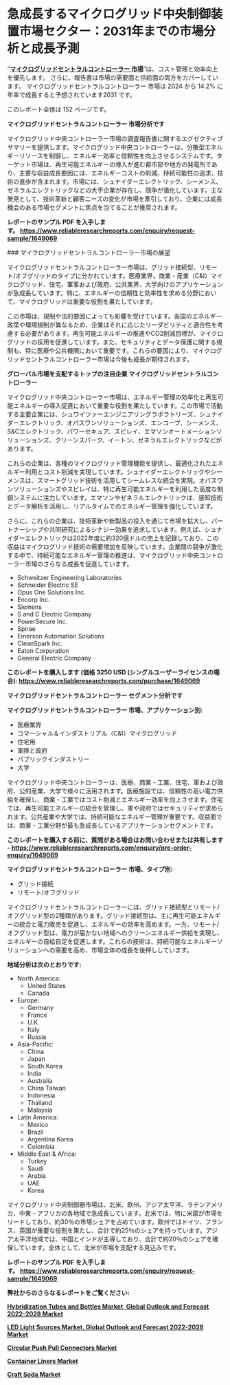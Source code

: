 <p><h1>急成長するマイクログリッド中央制御装置市場セクター：2031年までの市場分析と成長予測</h1></p><p>&ldquo;<strong><a href="https://www.reliableresearchreports.com/microgrid-central-controller-market-r1649069?utm_campaign=107&utm_medium=9&utm_source=Github&utm_content=ia&utm_term=26122024&utm_id=microgrid-central-controller">マイクログリッドセントラルコントローラー 市場</a></strong>&rdquo;は、コスト管理と効率向上を優先します。 さらに、報告書は市場の需要面と供給面の両方をカバーしています。 マイクログリッドセントラルコントローラー 市場は 2024 から 14.2% に年率で成長すると予想されています2031 です。</p>
<p>このレポート全体は 152 ページです。</p>
<p><strong>マイクログリッドセントラルコントローラー 市場分析です</strong></p>
<p><p>マイクログリッド中央コントローラー市場の調査報告書に関するエグゼクティブサマリーを提供します。マイクログリッド中央コントローラーは、分散型エネルギーリソースを制御し、エネルギー効率と信頼性を向上させるシステムです。ターゲット市場は、再生可能エネルギーの導入が進む都市部や地方の発電所であり、主要な収益成長要因には、エネルギーコストの削減、持続可能性の追求、技術の進歩が含まれます。市場には、シュナイダーエレクトリック、シーメンス、ゼネラルエレクトリックなどの大手企業が存在し、競争が激化しています。主な発見として、技術革新と顧客ニーズの変化が市場を牽引しており、企業には成長機会のある市場セグメントに焦点を当てることが推奨されます。</p></p>
<p><strong>レポートのサンプル PDF を入手します。&nbsp;<a href="https://www.reliableresearchreports.com/enquiry/request-sample/1649069?utm_campaign=107&utm_medium=9&utm_source=Github&utm_content=ia&utm_term=26122024&utm_id=microgrid-central-controller">https://www.reliableresearchreports.com/enquiry/request-sample/1649069</a></strong></p>
<p><p>### マイクログリッドセントラルコントローラー市場の展望</p><p>マイクログリッドセントラルコントローラー市場は、グリッド接続型、リモート/オフグリッドのタイプに分かれています。医療業界、商業・産業（C&I）マイクログリッド、住宅、軍事および政府、公共業界、大学向けのアプリケーションが急成長しています。特に、エネルギーの信頼性と効率性を求める分野において、マイクログリッドは重要な役割を果たしています。</p><p>この市場は、規制や法的要因によっても影響を受けています。各国のエネルギー政策や環境規制が異なるため、企業はそれに応じたリーダビリティと適合性を考慮する必要があります。再生可能エネルギーの推進やCO2削減目標が、マイクログリッドの採用を促進しています。また、セキュリティとデータ保護に関する規制も、特に医療や公共機関において重要です。これらの要因により、マイクログリッドセントラルコントローラー市場は今後も成長が期待されます。</p></p>
<p><strong>グローバル市場を支配するトップの注目企業 マイクログリッドセントラルコントローラー</strong></p>
<p><p>マイクログリッド中央コントローラー市場は、エネルギー管理の効率化と再生可能エネルギーの導入促進において重要な役割を果たしています。この市場で活動する主要企業には、シュワイツァーエンジニアリングラボラトリーズ、シュナイダーエレクトリック、オパスワンソリューションズ、エンコープ、シーメンス、S&Cエレクトリック、パワーセキュア、スピレイ、エマソンオートメーションソリューションズ、クリーンスパーク、イートン、ゼネラルエレクトリックなどがあります。</p><p>これらの企業は、各種のマイクログリッド管理機能を提供し、最適化されたエネルギー利用とコスト削減を実現しています。シュナイダーエレクトリックやシーメンスは、スマートグリッド技術を活用してシームレスな統合を実現。オパスワンソリューションズやスピレイは、特に再生可能エネルギーを利用した高度な制御システムに注力しています。エマソンやゼネラルエレクトリックは、感知技術とデータ解析を活用し、リアルタイムでのエネルギー管理を強化しています。</p><p>さらに、これらの企業は、技術革新や新製品の投入を通じて市場を拡大し、パートナーシップや共同研究によるシナジー効果を追求しています。例えば、シュナイダーエレクトリックは2022年度に約320億ドルの売上を記録しており、この収益はマイクログリッド技術の需要増加を反映しています。企業間の競争が激化する中で、持続可能なエネルギー管理の推進は、マイクログリッド中央コントローラー市場のさらなる成長を促進しています。</p></p>
<p><ul><li>Schweitzer Engineering Laboratories</li><li>Schneider Electric SE</li><li>Opus One Solutions Inc.</li><li>Encorp Inc.</li><li>Siemens</li><li>S and C Electric Company</li><li>PowerSecure Inc.</li><li>Spirae</li><li>Emerson Automation Solutions</li><li>CleanSpark Inc.</li><li>Eaton Corporation</li><li>General Electric Company</li></ul></p>
<p><strong>このレポートを購入します (価格 3250 USD (シングルユーザーライセンスの場合):&nbsp;<a href="https://www.reliableresearchreports.com/purchase/1649069?utm_campaign=107&utm_medium=9&utm_source=Github&utm_content=ia&utm_term=26122024&utm_id=microgrid-central-controller">https://www.reliableresearchreports.com/purchase/1649069</a></strong></p>
<p><strong>マイクログリッドセントラルコントローラー セグメント分析です</strong></p>
<p><strong>マイクログリッドセントラルコントローラー 市場、アプリケーション別:</strong></p>
<p><ul><li>医療業界</li><li>コマーシャル＆インダストリアル（C&I）マイクログリッド</li><li>住宅用</li><li>軍隊と政府</li><li>パブリックインダストリー</li><li>大学</li></ul></p>
<p><p>マイクログリッド中央コントローラーは、医療、商業・工業、住宅、軍および政府、公的産業、大学で様々に活用されます。医療施設では、信頼性の高い電力供給を確保し、商業・工業ではコスト削減とエネルギー効率を向上させます。住宅では、再生可能エネルギーの統合を管理し、軍や政府ではセキュリティが求められます。公共産業や大学では、持続可能なエネルギー管理が重要です。収益面では、商業・工業分野が最も急成長しているアプリケーションセグメントです。</p></p>
<p><strong>このレポートを購入する前に、質問がある場合はお問い合わせまたは共有します - <a href="https://www.reliableresearchreports.com/enquiry/pre-order-enquiry/1649069?utm_campaign=107&utm_medium=9&utm_source=Github&utm_content=ia&utm_term=26122024&utm_id=microgrid-central-controller">https://www.reliableresearchreports.com/enquiry/pre-order-enquiry/1649069</a></strong></p>
<p><strong>マイクログリッドセントラルコントローラー 市場、タイプ別:</strong></p>
<p><ul><li>グリッド接続</li><li>リモート/オフグリッド</li></ul></p>
<p><p>マイクログリッドセントラルコントローラーには、グリッド接続型とリモート/オフグリッド型の2種類があります。グリッド接続型は、主に再生可能エネルギーの統合と電力販売を促進し、エネルギーの効率を高めます。一方、リモート/オフグリッド型は、電力が届かない地域へのクリーンエネルギー供給を実現し、エネルギーの自給自足を促進します。これらの技術は、持続可能なエネルギーソリューションへの需要を高め、市場全体の成長を後押ししています。</p></p>
<p><strong>地域分析は次のとおりです:</strong></p>
<p><ul>
    <li>
        North America:
        <ul>
            <li>United States</li>
            <li>Canada</li>
        </ul>
    </li>
    <li>
        Europe:
        <ul>
            <li>Germany</li>
            <li>France</li>
            <li>U.K.</li>
            <li>Italy</li>
            <li>Russia</li>
        </ul>
    </li>
    <li>
        Asia-Pacific:
        <ul>
            <li>China</li>
            <li>Japan</li>
            <li>South Korea</li>
            <li>India</li>
            <li>Australia</li>
            <li>China Taiwan</li>
            <li>Indonesia</li>
            <li>Thailand</li>
            <li>Malaysia</li>
        </ul>
    </li>
    <li>
        Latin America:
        <ul>
            <li>Mexico</li>
            <li>Brazil</li>
            <li>Argentina Korea</li>
            <li>Colombia</li>
        </ul>
    </li>
    <li>
        Middle East & Africa:
        <ul>
            <li>Turkey</li>
            <li>Saudi</li>
            <li>Arabia</li>
            <li>UAE</li>
            <li>Korea</li>
        </ul>
    </li>
    </ul></p>
<p><p>マイクログリッド中央制御器市場は、北米、欧州、アジア太平洋、ラテンアメリカ、中東・アフリカの各地域で急成長しています。北米では、特に米国が市場をリードしており、約30％の市場シェアを占めています。欧州ではドイツ、フランス、英国が重要な役割を果たし、合計で約25％のシェアを持っています。アジア太平洋地域では、中国とインドが主導しており、合計で約20％のシェアを確保しています。全体として、北米が市場を支配する見込みです。</p></p>
<p><strong>レポートのサンプル PDF を入手します。&nbsp;<a href="https://www.reliableresearchreports.com/enquiry/request-sample/1649069?utm_campaign=107&utm_medium=9&utm_source=Github&utm_content=ia&utm_term=26122024&utm_id=microgrid-central-controller">https://www.reliableresearchreports.com/enquiry/request-sample/1649069</a></strong></p>
<p><strong></strong></p>
<p><strong></strong></p>
<p><strong></strong></p>
<p><strong></strong></p>
<p><strong>弊社からのさらなるレポートをご覧ください:</strong></p>
<p><strong><p><a href="https://github.com/risingtrista99259/Market-Research-Report-List-1/blob/main/hybridization-tubes-and-bottles-market-global-outlook-and-forecast-2022-2028-market.md?utm_campaign=107&utm_medium=9&utm_source=Github&utm_content=ia&utm_term=26122024&utm_id=microgrid-central-controller">Hybridization Tubes and Bottles Market, Global Outlook and Forecast 2022-2028 Market</a></p><p><a href="https://github.com/birnbaumbulah0/Market-Research-Report-List-1/blob/main/led-light-sources-market-global-outlook-and-forecast-2022-2028-market.md?utm_campaign=107&utm_medium=9&utm_source=Github&utm_content=ia&utm_term=26122024&utm_id=microgrid-central-controller">LED Light Sources Market, Global Outlook and Forecast 2022-2028 Market</a></p><p><a href="https://www.linkedin.com/pulse/circular-push-pull-connectors-market-global-insights-regional-sdnqf?utm_campaign=107&utm_medium=9&utm_source=Github&utm_content=ia&utm_term=26122024&utm_id=microgrid-central-controller">Circular Push Pull Connectors Market</a></p><p><a href="https://www.linkedin.com/pulse/a-mkt-nova-vc8zf?utm_campaign=107&utm_medium=9&utm_source=Github&utm_content=ia&utm_term=26122024&utm_id=microgrid-central-controller">Container Liners Market</a></p><p><a href="https://www.linkedin.com/pulse/rapid-growth-global-craft-soda-market-cagr-61-from-2024-57lce?utm_campaign=107&utm_medium=9&utm_source=Github&utm_content=ia&utm_term=26122024&utm_id=microgrid-central-controller">Craft Soda Market</a></p></strong></p>